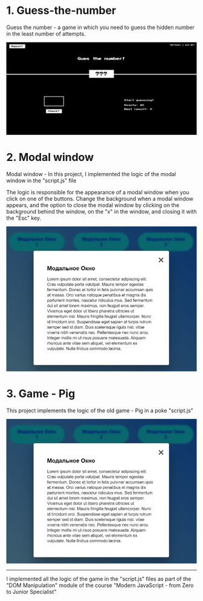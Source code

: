 # 1. Guess-the-number

Guess the number - a game in which you need to guess the hidden number in the least number of attempts.

![img](./Guess%20the%20number/img/1.png)

# 2. Modal window

Modal window - In this project, I implemented the logic of the modal window in the "script.js" file

The logic is responsible for the appearance of a modal window when you click on one of the buttons. Change the background when a modal window appears, and the option to close the modal window by clicking on the background behind the window, on the "x" in the window, and closing it with the "Esc" key.

![img](./Modal%20window/img/1.png)

# 3. Game - Pig

This project implements the logic of the old game - Pig in a poke "script.js"

![img](./Modal%20window/img/1.png)

---

I implemented all the logic of the game in the "script.js" files as part of the "DOM Manipulation" module of the course "Modern JavaScript - from Zero to Junior Specialist"
